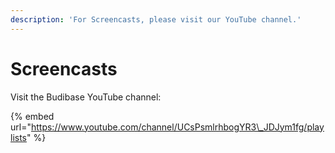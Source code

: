 ```yaml
---
description: 'For Screencasts, please visit our YouTube channel.'
---
```


# Screencasts

Visit the Budibase YouTube channel:

{% embed url="https://www.youtube.com/channel/UCsPsmlrhbogYR3\_JDJym1fg/playlists" %}



